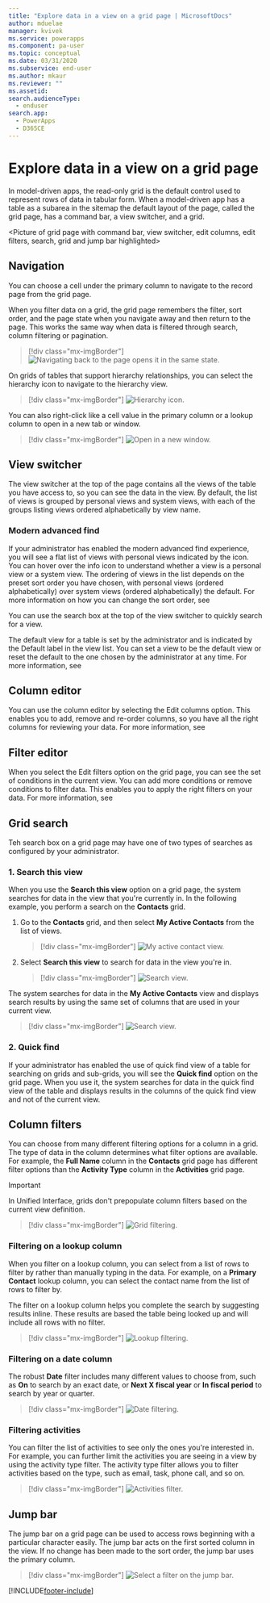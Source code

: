 ```yaml
---
title: "Explore data in a view on a grid page | MicrosoftDocs"
author: mduelae
manager: kvivek
ms.service: powerapps
ms.component: pa-user
ms.topic: conceptual
ms.date: 03/31/2020
ms.subservice: end-user
ms.author: mkaur
ms.reviewer: ""
ms.assetid: 
search.audienceType: 
  - enduser
search.app: 
  - PowerApps
  - D365CE
---
```

# Explore data in a view on a grid page

In model-driven apps, the read-only grid is the default control used to represent rows of data in tabular form. When a model-driven app has a table as a subarea in the sitemap the default layout of the page, called the grid page, has a command bar, a view switcher, and a grid.

<Picture of grid page with command bar, view switcher, edit columns, edit filters, search, grid and jump bar highlighted>

## Navigation

You can choose a cell under the primary column to navigate to the record page from the grid page.

When you filter data on a grid, the grid page remembers the filter, sort order, and the page state when you navigate away and then return to the page. This works the same way when data is filtered through search, column filtering or pagination.

   > [!div class="mx-imgBorder"]
   > ![Navigating back to the page opens it in the same state.](media/grid-remember-state-on-back-navigate.gif "Navigating back to the page opens it in the same state")

On grids of tables that support hierarchy relationships, you can select the hierarchy icon to navigate to the hierarchy view.

   > [!div class="mx-imgBorder"]
   > ![Hierarchy icon.](media/grid-row-hierarchy-icon.png "Hierarchy icon")

You can also right-click like a cell value in the primary column or a lookup column to open in a new tab or window.

   > [!div class="mx-imgBorder"]
   > ![Open in a new window.](media/newtab.png "[Open in a new window")

## View switcher
  
The view switcher at the top of the page contains all the views of the table you have access to, so you can see the data in the view. By default, the list of views is grouped by personal views and system views, with each of the groups listing views ordered alphabetically by view name.

<PIC of view switcher>

### Modern advanced find

If your administrator has enabled the modern advanced find experience, you will see a flat list of views with personal views indicated by the <user> icon. You can hover over the info icon to understand whether a view is a personal view or a system view. The ordering of views in the list depends on the preset sort order you have chosen, with personal views (ordered alphabetically) over system views (ordered alphabetically) the default. For more information on how you can change the sort order, see <Link to section>

You can use the search box at the top of the view switcher to quickly search for a view.

The default view for a table is set by the administrator and is indicated by the Default label in the view list. You can set a view to be the default view or reset the default to the one chosen by the administrator at any time. For more information, see <Link to section>

<GIF of view switcher>

## Column editor

You can use the column editor by selecting the Edit columns option. This enables you to add, remove and re-order columns, so you have all the right columns for reviewing your data. For more information, see <Link to section>

<PIC of Edit columns>

## Filter editor
When you select the Edit filters option on the grid page, you can see the set of conditions in the current view. You can add more conditions or remove conditions to filter data. This enables you to apply the right filters on your data. For more information, see <Link to section>

<PIC of Edit filters>

## Grid search

Teh search box on a grid page may have one of two types of searches as configured by your administrator.

### 1. Search this view

When you use the **Search this view** option on a grid page, the system searches for data in the view that you're currently in. In the following example, you perform a search on the **Contacts** grid.

1. Go to the **Contacts** grid, and then select **My Active Contacts** from the list of views.

    > [!div class="mx-imgBorder"]
    > ![My active contact view.](media/myactive-contacts-view.png "My Active Contacts view")

2. Select **Search this view** to search for data in the view you're in.

    > [!div class="mx-imgBorder"]
    > ![Search view.](media/search-view.png "Search this view")

The system searches for data in the **My Active Contacts** view and displays search results by using the same set of columns that are used in your current view.

   > [!div class="mx-imgBorder"]
   > ![Search view.](media/search-view2.png "Search results from the Search this view command")

### 2. Quick find

If your administrator has enabled the use of quick find view of a table for searching on grids and sub-grids, you will see the **Quick find** option on the grid page. When you use it, the system searches for data in the quick find view of the table and displays results in the columns of the quick find view and not of the current view. 

## Column filters
  
You can choose from many different filtering options for a column in a grid. The type of data in the column determines what filter options are available. For example, the **Full Name** column in the **Contacts** grid page has different filter options than the **Activity Type** column in the **Activities** grid page.
 
> [!IMPORTANT]
> In Unified Interface, grids don't prepopulate column filters based on the current view definition.

   > [!div class="mx-imgBorder"]
   > ![Grid filtering.](media/filter-options.png "Grid filtering")

### Filtering on a lookup column
 
When you filter on a lookup column, you can select from a list of rows to filter by rather than manually typing in the data. For example, on a **Primary Contact** lookup column, you can select the contact name from the list of rows to filter by.

The filter on a lookup column helps you complete the search by suggesting results inline. These results are based the table being looked up and will include all rows with no filter.

   > [!div class="mx-imgBorder"]
   > ![Lookup filtering.](media/lookup-filter.png "Lookup filtering")

### Filtering on a date column

The robust **Date** filter includes many different values to choose from, such as **On** to search by an exact date, or **Next X fiscal year** or **In fiscal period** to search by year or quarter.

   > [!div class="mx-imgBorder"]
   > ![Date filtering.](media/date-filter.png "Date filtering")
  
### Filtering activities

You can filter the list of activities to see only the ones you're interested in. For example, you can further limit the activities you are seeing in a view by using the activity type filter. The activity type filter allows you to filter activities based on the type, such as email, task, phone call, and so on.


   > [!div class="mx-imgBorder"]
   > ![Activities filter.](media/activity_filter.png "Activities filter")

## Jump bar
The jump bar on a grid page can be used to access rows beginning with a particular character easily. The jump bar acts on the first sorted column in the view. If no change has been made to the sort order, the jump bar uses the primary column.
 
   > [!div class="mx-imgBorder"]
   > ![Select a filter on the jump bar.](media/jumpbar-filter-on-sorted-column.gif "Select a filter on the jump bar")


[!INCLUDE[footer-include](../includes/footer-banner.md)]
